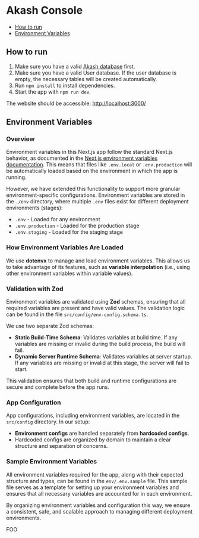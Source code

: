 # Akash Console

- [How to run](#how-to-run)
- [Environment Variables](#environment-variables)

## How to run

1. Make sure you have a valid [Akash database](/README.md#how-to-run) first.
2. Make sure you have a valid User database. If the user database is empty, the necessary tables will be created automatically.
3. Run `npm install` to install dependencies.
4. Start the app with `npm run dev`.

The website should be accessible: [http://localhost:3000/](http://localhost:3000/)

## Environment Variables

### Overview
Environment variables in this Next.js app follow the standard Next.js behavior, as documented in the [Next.js environment variables documentation](https://nextjs.org/docs/basic-features/environment-variables). This means that files like `.env.local` or `.env.production` will be automatically loaded based on the environment in which the app is running.

However, we have extended this functionality to support more granular environment-specific configurations. Environment variables are stored in the `./env` directory, where multiple `.env` files exist for different deployment environments (stages):

- `.env` - Loaded for any environment
- `.env.production` - Loaded for the production stage
- `.env.staging` - Loaded for the staging stage

### How Environment Variables Are Loaded
We use **dotenvx** to manage and load environment variables. This allows us to take advantage of its features, such as **variable interpolation** (i.e., using other environment variables within variable values).

### Validation with Zod
Environment variables are validated using **Zod** schemas, ensuring that all required variables are present and have valid values. The validation logic can be found in the file `src/config/env-config.schema.ts`.

We use two separate Zod schemas:
- **Static Build-Time Schema**: Validates variables at build time. If any variables are missing or invalid during the build process, the build will fail.
- **Dynamic Server Runtime Schema**: Validates variables at server startup. If any variables are missing or invalid at this stage, the server will fail to start.

This validation ensures that both build and runtime configurations are secure and complete before the app runs.

### App Configuration
App configurations, including environment variables, are located in the `src/config` directory. In our setup:
- **Environment configs** are handled separately from **hardcoded configs**.
- Hardcoded configs are organized by domain to maintain a clear structure and separation of concerns.

### Sample Environment Variables
All environment variables required for the app, along with their expected structure and types, can be found in the `env/.env.sample` file. This sample file serves as a template for setting up your environment variables and ensures that all necessary variables are accounted for in each environment.

By organizing environment variables and configuration this way, we ensure a consistent, safe, and scalable approach to managing different deployment environments.

FOO